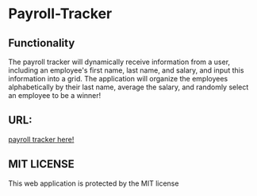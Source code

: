 # Payroll-Tracker
## Functionality
The payroll tracker will dynamically receive information from a user, including an employee's first name, last name, and salary, and input this information into a grid.  The application will organize the employees alphabetically by their last name, average the salary, and randomly select an employee to be a winner! 
## URL:
[payroll tracker here!](https://taboada-b.github.io/Payroll-Tracker/)

## MIT LICENSE
This web application is protected by the MIT license

